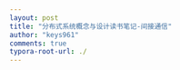 ```yaml
---
layout: post
title: "分布式系统概念与设计读书笔记-间接通信"
author: "keys961"
comments: true
typora-root-url: ./
---
```


